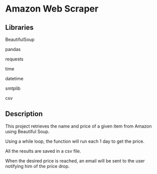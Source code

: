 # Amazon Web Scraper

## Libraries
BeautifulSoup

pandas

requests

time

datetime

smtplib

csv


## Description
This project retrieves the name and price of a given item from Amazon using Beautiful Soup.

Using a while loop, the function will run each 1 day to get the price.

All the results are saved in a csv file.

When the desired price is reached, an email will be sent to the user notifying him of the price drop.
